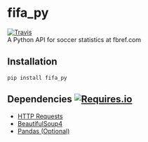 
# fifa_py
[![Travis](https://img.shields.io/travis/seemethere/nba_py.svg?style=flat-square)](https://travis-ci.org/seemethere/nba_py)   
A Python API for soccer statistics at fbref.com

## Installation
```
pip install fifa_py
```

## Dependencies [![Requires.io](https://img.shields.io/requires/github/sports-analytics/fifa_py.svg?style=flat-square)](https://requires.io/github/sports-analytics/fifa_py/requirements/?branch=master)
- [HTTP Requests](http://www.python-requests.org/en/latest/)
- [BeautifulSoup4](https://pypi.org/project/beautifulsoup4/)
- [Pandas (Optional)](https://pandas.pydata.org/)
